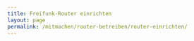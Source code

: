 ```yaml
---
title: Freifunk-Router einrichten
layout: page
permalink: /mitmachen/router-betreiben/router-einrichten/
---
```

